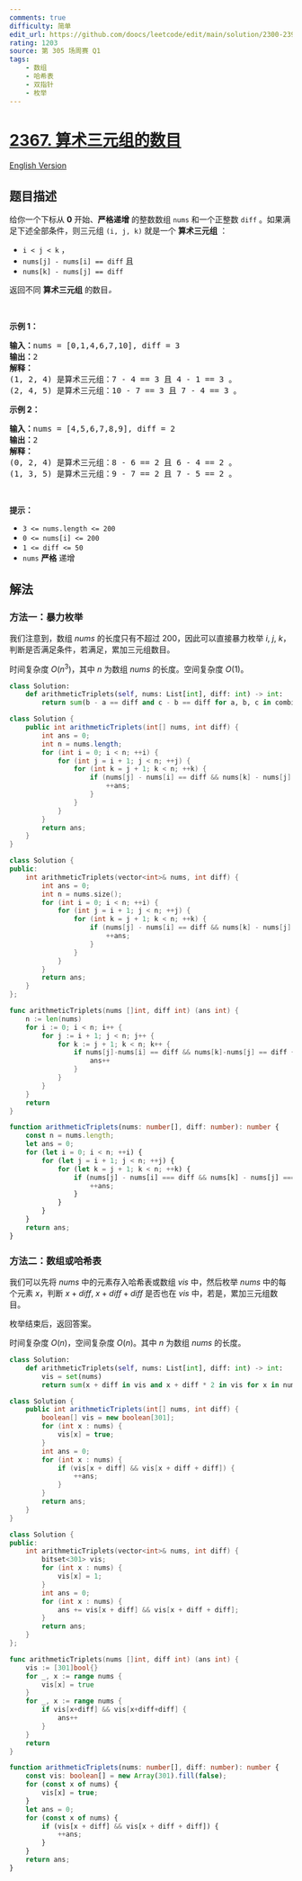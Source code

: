 ```yaml
---
comments: true
difficulty: 简单
edit_url: https://github.com/doocs/leetcode/edit/main/solution/2300-2399/2367.Number%20of%20Arithmetic%20Triplets/README.md
rating: 1203
source: 第 305 场周赛 Q1
tags:
    - 数组
    - 哈希表
    - 双指针
    - 枚举
---
```


<!-- problem:start -->

# [2367. 算术三元组的数目](https://leetcode.cn/problems/number-of-arithmetic-triplets)

[English Version](/solution/2300-2399/2367.Number%20of%20Arithmetic%20Triplets/README_EN.md)

## 题目描述

<!-- description:start -->

<p>给你一个下标从 <strong>0</strong> 开始、<strong>严格递增</strong> 的整数数组 <code>nums</code> 和一个正整数 <code>diff</code> 。如果满足下述全部条件，则三元组 <code>(i, j, k)</code> 就是一个 <strong>算术三元组</strong> ：</p>

<ul>
	<li><code>i &lt; j &lt; k</code> ，</li>
	<li><code>nums[j] - nums[i] == diff</code> 且</li>
	<li><code>nums[k] - nums[j] == diff</code></li>
</ul>

<p>返回不同 <strong>算术三元组</strong> 的数目<em>。</em></p>

<p>&nbsp;</p>

<p><strong>示例 1：</strong></p>

<pre><strong>输入：</strong>nums = [0,1,4,6,7,10], diff = 3
<strong>输出：</strong>2
<strong>解释：</strong>
(1, 2, 4) 是算术三元组：7 - 4 == 3 且 4 - 1 == 3 。
(2, 4, 5) 是算术三元组：10 - 7 == 3 且 7 - 4 == 3 。
</pre>

<p><strong>示例 2：</strong></p>

<pre><strong>输入：</strong>nums = [4,5,6,7,8,9], diff = 2
<strong>输出：</strong>2
<strong>解释：</strong>
(0, 2, 4) 是算术三元组：8 - 6 == 2 且 6 - 4 == 2 。
(1, 3, 5) 是算术三元组：9 - 7 == 2 且 7 - 5 == 2 。
</pre>

<p>&nbsp;</p>

<p><strong>提示：</strong></p>

<ul>
	<li><code>3 &lt;= nums.length &lt;= 200</code></li>
	<li><code>0 &lt;= nums[i] &lt;= 200</code></li>
	<li><code>1 &lt;= diff &lt;= 50</code></li>
	<li><code>nums</code> <strong>严格</strong> 递增</li>
</ul>

<!-- description:end -->

## 解法

<!-- solution:start -->

### 方法一：暴力枚举

我们注意到，数组 $nums$ 的长度只有不超过 $200$，因此可以直接暴力枚举 $i$, $j$, $k$，判断是否满足条件，若满足，累加三元组数目。

时间复杂度 $O(n^3)$，其中 $n$ 为数组 $nums$ 的长度。空间复杂度 $O(1)$。

<!-- tabs:start -->

```python
class Solution:
    def arithmeticTriplets(self, nums: List[int], diff: int) -> int:
        return sum(b - a == diff and c - b == diff for a, b, c in combinations(nums, 3))
```

```java
class Solution {
    public int arithmeticTriplets(int[] nums, int diff) {
        int ans = 0;
        int n = nums.length;
        for (int i = 0; i < n; ++i) {
            for (int j = i + 1; j < n; ++j) {
                for (int k = j + 1; k < n; ++k) {
                    if (nums[j] - nums[i] == diff && nums[k] - nums[j] == diff) {
                        ++ans;
                    }
                }
            }
        }
        return ans;
    }
}
```

```cpp
class Solution {
public:
    int arithmeticTriplets(vector<int>& nums, int diff) {
        int ans = 0;
        int n = nums.size();
        for (int i = 0; i < n; ++i) {
            for (int j = i + 1; j < n; ++j) {
                for (int k = j + 1; k < n; ++k) {
                    if (nums[j] - nums[i] == diff && nums[k] - nums[j] == diff) {
                        ++ans;
                    }
                }
            }
        }
        return ans;
    }
};
```

```go
func arithmeticTriplets(nums []int, diff int) (ans int) {
	n := len(nums)
	for i := 0; i < n; i++ {
		for j := i + 1; j < n; j++ {
			for k := j + 1; k < n; k++ {
				if nums[j]-nums[i] == diff && nums[k]-nums[j] == diff {
					ans++
				}
			}
		}
	}
	return
}
```

```ts
function arithmeticTriplets(nums: number[], diff: number): number {
    const n = nums.length;
    let ans = 0;
    for (let i = 0; i < n; ++i) {
        for (let j = i + 1; j < n; ++j) {
            for (let k = j + 1; k < n; ++k) {
                if (nums[j] - nums[i] === diff && nums[k] - nums[j] === diff) {
                    ++ans;
                }
            }
        }
    }
    return ans;
}
```

<!-- tabs:end -->

<!-- solution:end -->

<!-- solution:start -->

### 方法二：数组或哈希表

我们可以先将 $nums$ 中的元素存入哈希表或数组 $vis$ 中，然后枚举 $nums$ 中的每个元素 $x$，判断 $x+diff$, $x+diff+diff$ 是否也在 $vis$ 中，若是，累加三元组数目。

枚举结束后，返回答案。

时间复杂度 $O(n)$，空间复杂度 $O(n)$。其中 $n$ 为数组 $nums$ 的长度。

<!-- tabs:start -->

```python
class Solution:
    def arithmeticTriplets(self, nums: List[int], diff: int) -> int:
        vis = set(nums)
        return sum(x + diff in vis and x + diff * 2 in vis for x in nums)
```

```java
class Solution {
    public int arithmeticTriplets(int[] nums, int diff) {
        boolean[] vis = new boolean[301];
        for (int x : nums) {
            vis[x] = true;
        }
        int ans = 0;
        for (int x : nums) {
            if (vis[x + diff] && vis[x + diff + diff]) {
                ++ans;
            }
        }
        return ans;
    }
}
```

```cpp
class Solution {
public:
    int arithmeticTriplets(vector<int>& nums, int diff) {
        bitset<301> vis;
        for (int x : nums) {
            vis[x] = 1;
        }
        int ans = 0;
        for (int x : nums) {
            ans += vis[x + diff] && vis[x + diff + diff];
        }
        return ans;
    }
};
```

```go
func arithmeticTriplets(nums []int, diff int) (ans int) {
	vis := [301]bool{}
	for _, x := range nums {
		vis[x] = true
	}
	for _, x := range nums {
		if vis[x+diff] && vis[x+diff+diff] {
			ans++
		}
	}
	return
}
```

```ts
function arithmeticTriplets(nums: number[], diff: number): number {
    const vis: boolean[] = new Array(301).fill(false);
    for (const x of nums) {
        vis[x] = true;
    }
    let ans = 0;
    for (const x of nums) {
        if (vis[x + diff] && vis[x + diff + diff]) {
            ++ans;
        }
    }
    return ans;
}
```

<!-- tabs:end -->

<!-- solution:end -->

<!-- problem:end -->
